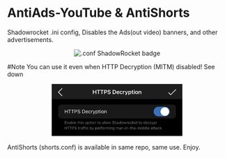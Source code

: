 # AntiAds-YouTube & AntiShorts
Shadowrocket .ini config, Disables the Ads(out video) banners, and other advertisements.


<p align="center">
  <img src="https://img.shields.io/badge/.conf%20ShadowRocket-grey?style=for-the-badge&logo=ios" alt=".conf ShadowRocket badge" />
</p>
#Note
    You can use it even when HTTP Decryption (MITM) disabled! See down
<p align="center">
  <img src="./IMG_1580.jpeg" alt="Note" width="300" />
</p>
AntiShorts (shorts.conf) is available in same repo, same use.
Enjoy.
